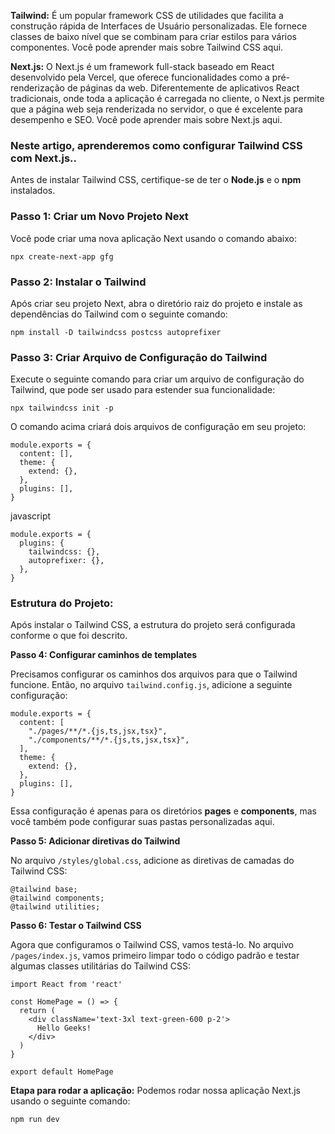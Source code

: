 **Tailwind:** É um popular framework CSS de utilidades que facilita a construção rápida de Interfaces de Usuário personalizadas. Ele fornece classes de baixo nível que se combinam para criar estilos para vários componentes. Você pode aprender mais sobre Tailwind CSS aqui.

**Next.js:** O Next.js é um framework full-stack baseado em React desenvolvido pela Vercel, que oferece funcionalidades como a pré-renderização de páginas da web. Diferentemente de aplicativos React tradicionais, onde toda a aplicação é carregada no cliente, o Next.js permite que a página web seja renderizada no servidor, o que é excelente para desempenho e SEO. Você pode aprender mais sobre Next.js aqui.

### **Neste artigo, aprenderemos como configurar Tailwind CSS com Next.js..**

Antes de instalar Tailwind CSS, certifique-se de ter o **Node.js** e o **npm** instalados.

### **Passo 1: Criar um Novo Projeto Next**

Você pode criar uma nova aplicação Next usando o comando abaixo:

```
npx create-next-app gfg
```

### **Passo 2: Instalar o Tailwind**

Após criar seu projeto Next, abra o diretório raiz do projeto e instale as dependências do Tailwind com o seguinte comando:

```
npm install -D tailwindcss postcss autoprefixer
```

### **Passo 3: Criar Arquivo de Configuração do Tailwind**

Execute o seguinte comando para criar um arquivo de configuração do Tailwind, que pode ser usado para estender sua funcionalidade:

```
npx tailwindcss init -p
```

O comando acima criará dois arquivos de configuração em seu projeto:

```
module.exports = {
  content: [],
  theme: {
    extend: {},
  },
  plugins: [],
}
```

javascript

```
module.exports = {
  plugins: {
    tailwindcss: {},
    autoprefixer: {},
  },
}
```

### **Estrutura do Projeto:**

Após instalar o Tailwind CSS, a estrutura do projeto será configurada conforme o que foi descrito.


**Passo 4: Configurar caminhos de templates**

Precisamos configurar os caminhos dos arquivos para que o Tailwind funcione. Então, no arquivo `tailwind.config.js`, adicione a seguinte configuração:

```
module.exports = {
  content: [
    "./pages/**/*.{js,ts,jsx,tsx}",
    "./components/**/*.{js,ts,jsx,tsx}",
  ],
  theme: {
    extend: {},
  },
  plugins: [],
}
```

Essa configuração é apenas para os diretórios **pages** e **components**, mas você também pode configurar suas pastas personalizadas aqui.

**Passo 5: Adicionar diretivas do Tailwind**

No arquivo `/styles/global.css`, adicione as diretivas de camadas do Tailwind CSS:

```
@tailwind base;
@tailwind components;
@tailwind utilities;
```

**Passo 6: Testar o Tailwind CSS**

Agora que configuramos o Tailwind CSS, vamos testá-lo. No arquivo `/pages/index.js`, vamos primeiro limpar todo o código padrão e testar algumas classes utilitárias do Tailwind CSS:

```
import React from 'react'

const HomePage = () => {
  return (
    <div className='text-3xl text-green-600 p-2'>
      Hello Geeks!
    </div>
  )
}

export default HomePage
```

**Etapa para rodar a aplicação:** Podemos rodar nossa aplicação Next.js usando o seguinte comando:

```
npm run dev
```






